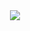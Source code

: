 <div align="center">
  <a href="">
    <img src="https://cdn.discordapp.com/attachments/1102599085216759839/1150484728688955463/original-3c9e61b1385709dc8f153d6af30a16bb.mp4">
  </a>
</div>
